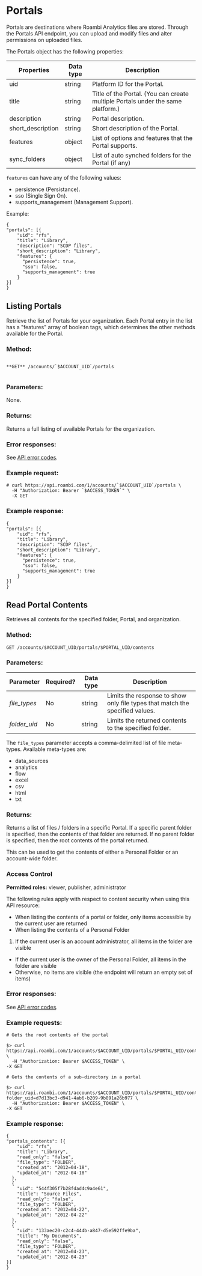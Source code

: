 # Portals
Portals are destinations where Roambi Analytics files are stored. Through the Portals API endpoint, you can upload and modify files and alter permissions on uploaded files.

The Portals object has the following properties:

| Properties | Data type | Description |
|-----|-----|-----|
| uid | string | Platform ID for the Portal. |
| title | string | Title of the Portal. (You can create multiple Portals under the same platform.) |
| description | string | Portal description. |
| short_description | string | Short description of the Portal. |
| features | object | List of options and features that the Portal supports. |
| sync_folders | object | List of auto synched folders for the Portal (if any) |

`features` can have any of the following values:
* persistence (Persistance).
* sso (Single Sign On).
* supports_management (Management Support).

Example:


```
{
"portals": [{
    "uid": "rfs",
    "title": "Library",
    "description": "SCDP files",
    "short_description": "Library",
    "features": {
      "persistence": true,
      "sso": false,
      "supports_management": true
    }
}]
}
```


## Listing Portals
Retrieve the list of Portals for your organization. Each Portal entry in the list has a "features" array of boolean tags, which determines the other methods available for the Portal.

### Method:


```

**GET** /accounts/`$ACCOUNT_UID`/portals


```
### Parameters:

None.

### Returns:

Returns a full listing of available Portals for the organization.

### Error responses:

See <a href="https://support.roambi.com/entries/23851988-API-error-codes">API error codes</a>.

### Example request:


```
# curl https://api.roambi.com/1/accounts/`$ACCOUNT_UID`/portals \
  -H "Authorization: Bearer `$ACCESS_TOKEN`" \
  -X GET
```
### Example response:


```
{
"portals": [{
    "uid": "rfs",
    "title": "Library",
    "description": "SCDP files",
    "short_description": "Library",
    "features": {
      "persistence": true,
      "sso": false,
      "supports_management": true
    }
}]
}
```




## Read Portal Contents
Retrieves all contents for the specified folder, Portal, and organization.

### Method:

`GET /accounts/$ACCOUNT_UID/portals/$PORTAL_UID/contents`


### Parameters:

| Parameter | Required? | Data type | Description |
|-----|-----|-----|-----|
| *file_types* | No | string | Limits the response to show only file types that match the specified values.
| *folder_uid* | No | string | Limits the returned contents to the specified folder. |

The `file_types` parameter accepts a comma-delimited list of file meta-types.
Available meta-types are:
* data_sources
* analytics
* flow
* excel
* csv
* html
* txt

### Returns:

Returns a list of files / folders in a specific Portal.  If a specific parent folder
is specified, then the contents of that folder are returned.  If no parent folder is
specified, then the root contents of the portal returned.

This can be used to get the contents of either a Personal Folder or an account-wide folder.

### Access Control

**Permitted roles:**  viewer, publisher, administrator

The following rules apply with respect to content security when using this API resource:
*  When listing the contents of a portal or folder, only items accessible by the current user are returned
*  When listing the contents of a Personal Folder
  1.  If the current user is an account administrator, all items in the folder are visible
  *   If the current user is the owner of the Personal Folder, all items in the folder are visible
  *  Otherwise, no items are visible (the endpoint will return an empty set of items)



### Error responses:

See <a href="https://support.roambi.com/entries/23851988-API-error-codes">API error codes</a>.


### Example requests:
```
# Gets the root contents of the portal

$> curl https://api.roambi.com/1/accounts/$ACCOUNT_UID/portals/$PORTAL_UID/contents \
  -H "Authorization: Bearer $ACCESS_TOKEN" \
-X GET
```

```
# Gets the contents of a sub-directory in a portal

$> curl https://api.roambi.com/1/accounts/$ACCOUNT_UID/portals/$PORTAL_UID/contents?folder_uid=d7d13bc3-d941-4ab6-b209-9b891a26b977 \
  -H "Authorization: Bearer $ACCESS_TOKEN" \
-X GET
```


### Example response:


```
{
"portals_contents": [{
    "uid": "rfs",
    "title": "Library",
    "read_only": "false",
    "file_type": "FOLDER",
    "created_at": "2012=04-18",
    "updated_at": "2012-04-18"
  },
  {
    "uid": "544f305f7b28fdad4c9a4e61",
    "title": "Source Files",
    "read_only": "false",
    "file_type": "FOLDER",
    "created_at": "2012=04-22",
    "updated_at": "2012-04-22"
  },
  {
    "uid": "133aec20-c2c4-444b-a847-d5e592ffe9ba",
    "title": "My Documents",
    "read_only": "false",
    "file_type": "FOLDER",
    "created_at": "2012=04-23",
    "updated_at": "2012-04-23"
}]
}
```

